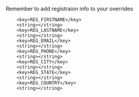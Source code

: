 Remember to add registraion info to your overrides

        <key>REG_FIRSTNAME</key>
        <string></string>
        <key>REG_LASTNAME</key>
        <string></string>
        <key>REG_EMAIL</key>
        <string></string>
        <key>REG_PHONE</key>
        <string></string>
        <key>REG_CITY</key>
        <string></string>
        <key>REG_STATE</key>
        <string></string>
        <key>REG_COUNTRY</key>
        <string></string>
